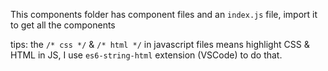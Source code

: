 This components folder has component files and an `index.js` file, import it to get all the components

tips: the `/* css */` & `/* html */` in javascript files means highlight CSS & HTML in JS, I use `es6-string-html` extension (VSCode) to do that.
